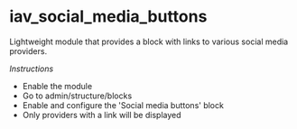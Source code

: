 iav_social_media_buttons
========================

Lightweight module that provides a block with links to various social media providers.

*Instructions*
- Enable the module
- Go to admin/structure/blocks
- Enable and configure the 'Social media buttons' block
- Only providers with a link will be displayed

